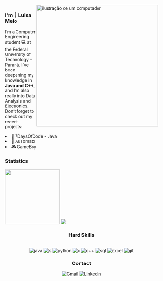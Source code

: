 <img src="https://raw.githubusercontent.com/MicaelliMedeiros/micaellimedeiros/master/image/computer-illustration.png" alt="ilustração de um computador" min-width="400px" max-width="400px" width="400px" align="right">
<h3>I'm 👋 Luisa Melo </h3>
<p align="left"> 
  
  I’m a Computer Engineering student 💻 at the Federal University of Technology – Paraná. I’ve been deepening my knowledge in <strong>Java and C++</strong>, and I’m also really into Data Analysis and Electronics.
Don’t forget to check out my recent projects:
  <li>🍵 7DaysOfCode - Java</li>
  <li>🍅 AuTomato</li>
  <li>🎮 GameBoy</li>
</p>


<h3>Statistics </h3>
<div align="left">
  <img height="180rem" src="https://github-readme-stats.vercel.app/api/top-langs/?username=Melo-Luisa&layout=compact&langs_count=6&bg_color=ffffff&title_color=800080&text_color=000000&hide_border=true"/>
  <img src="https://github-readme-stats.vercel.app/api?username=Melo-Luisa&show_icons=true&include_all_commits=true&count_private=true&bg_color=800080&title_color=ffffff&text_color=ffffff&icon_color=000000&hide_border=true"/>
 </div>
 
<h3 align='center'> Hard Skills</h3>

<div style="display: inline_block" align='center'><br/>
<img alt="java" src="https://img.shields.io/badge/Java-ED8B00?style=for-the-badge&logo=java&logoColor=white">
<img alt="js" src="https://img.shields.io/badge/JavaScript-323330?style=for-the-badge&logo=javascript&logoColor=F7DF1E">
<img alt="python" src="https://img.shields.io/badge/Python-3776AB?style=for-the-badge&logo=python&logoColor=white">
<img alt="c" src="https://img.shields.io/badge/C-00599C?style=for-the-badge&logo=c&logoColor=white">
<img alt="c++" src="https://img.shields.io/badge/C%2B%2B-00599C?style=for-the-badge&logo=c%2B%2B&logoColor=white">
<img alt="sql" src="https://img.shields.io/badge/MySQL-00000F?style=for-the-badge&logo=mysql&logoColor=white">
<img alt="excel" src="https://img.shields.io/badge/Microsoft_Excel-217346?style=for-the-badge&logo=microsoft-excel&logoColor=white">
<img alt="git" src="https://img.shields.io/badge/Git-E34F26?style=for-the-badge&logo=git&logoColor=white"></div>


<h3 align='center'> Contact </h3>
<p align="center">
  <a href="#" title="Gmail">
  <img src="https://img.shields.io/badge/Gmail-D14836?style=for-the-badge&logo=gmail&logoColor=white&link=luhcotmel@gmail.com" alt="Gmail"/></a>
  <a href="#" title="LinkedIn">
  <img src="https://img.shields.io/badge/LinkedIn-0077B5?style=for-the-badge&logo=linkedin&logoColor=white&link=https://www.linkedin.com/in/luisa-melo/" alt="LinkedIn"/></a>
</p>


</div></br><br><br>


 

 
